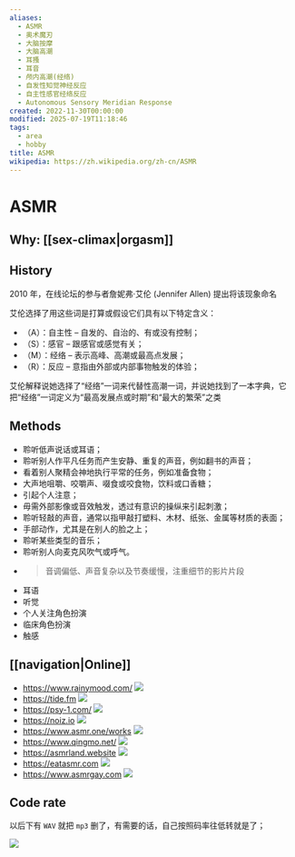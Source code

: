 ```yaml
---
aliases:
  - ASMR
  - 奥术魔刃
  - 大脑按摩
  - 大脑高潮
  - 耳搔
  - 耳音
  - 颅内高潮(经络)
  - 自发性知觉神经反应
  - 自主性感官经络反应
  - Autonomous Sensory Meridian Response
created: 2022-11-30T00:00:00
modified: 2025-07-19T11:18:46
tags:
  - area
  - hobby
title: ASMR
wikipedia: https://zh.wikipedia.org/zh-cn/ASMR
---
```


# ASMR

## Why: [[sex-climax|orgasm]]

## History

2010 年，在线论坛的参与者詹妮弗·艾伦 (Jennifer Allen) 提出将该现象命名

艾伦选择了用这些词是打算或假设它们具有以下特定含义：

- （A）：自主性 – 自发的、自治的、有或没有控制；
- （S）：感官 – 跟感官或感觉有关；
- （M）：经络 – 表示高峰、高潮或最高点发展；
- （R）：反应 – 意指由外部或内部事物触发的体验；

艾伦解释说她选择了“经络”一词来代替性高潮一词，并说她找到了一本字典，它把“经络”一词定义为“最高发展点或时期”和“最大的繁荣”之类

## Methods

- 聆听低声说话或耳语；
- 聆听别人作平凡任务而产生安静、重复的声音，例如翻书的声音；
- 看着别人聚精会神地执行平常的任务，例如准备食物；
- 大声地咀嚼、咬嚼声、啜食或咬食物，饮料或口香糖；
- 引起个人注意；
- 毋需外部影像或音效触发，透过有意识的操纵来引起刺激；
- 聆听轻敲的声音，通常以指甲敲打塑料、木材、纸张、金属等材质的表面；
- 手部动作，尤其是在别人的脸之上；
- 聆听某些类型的音乐；
- 聆听别人向麦克风吹气或呼气。
- > 音调偏低、声音复杂以及节奏缓慢，注重细节的影片片段
- 耳语
- 听觉
- 个人关注角色扮演
- 临床角色扮演
- 触感

## [[navigation|Online]]

- https://www.rainymood.com/ ![](https://img.shields.io/website?url=https://www.rainymood.com/&style=for-the-badge&label=)
- https://tide.fm ![](https://img.shields.io/website?url=https://tide.fm&style=for-the-badge&label=)
- https://psy-1.com/ ![](https://img.shields.io/website?url=https://psy-1.com/&style=for-the-badge&label=)
- https://noiz.io ![](https://img.shields.io/website?url=https://noiz.io&style=for-the-badge&label=)
- https://www.asmr.one/works ![](https://img.shields.io/website?url=https://www.asmr.one/works&style=for-the-badge&label=)
- https://www.qingmo.net/ ![](https://img.shields.io/website?url=https://www.qingmo.net/&style=for-the-badge&label=)
- https://asmrland.website ![](https://img.shields.io/website?url=https://asmrland.website&style=for-the-badge&label=)
- https://eatasmr.com ![](https://img.shields.io/website?url=https://eatasmr.com&style=for-the-badge&label=)
- https://www.asmrgay.com ![](https://img.shields.io/website?url=https://www.asmrgay.com&style=for-the-badge&label=)

## Code rate

以后下有 `WAV` 就把 `mp3` 删了，有需要的话，自己按照码率往低转就是了；

![](https://raw.githack.com/bGZo/assets/dev/2025/202504032256199.png)
